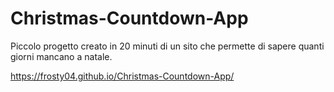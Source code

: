 # Christmas-Countdown-App
Piccolo progetto creato in 20 minuti di un sito che permette di sapere quanti giorni mancano a natale.

https://frosty04.github.io/Christmas-Countdown-App/
